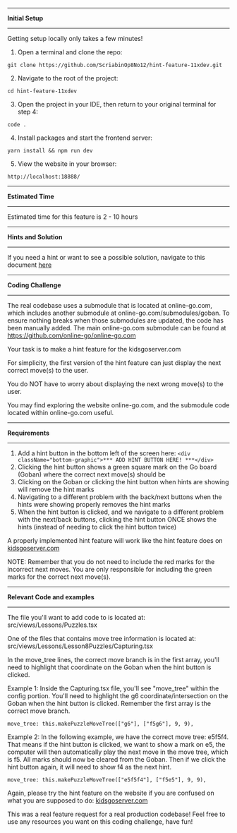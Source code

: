 *******************
**Initial Setup**
*******************

Getting setup locally only takes a few minutes!

1. Open a terminal and clone the repo:

```
git clone https://github.com/ScriabinOp8No12/hint-feature-11xdev.git
```

2. Navigate to the root of the project:

```
cd hint-feature-11xdev
```

3. Open the project in your IDE, then return to your original terminal for step 4:

```
code .
```

4. Install packages and start the frontend server:

```
yarn install && npm run dev
```

5. View the website in your browser:

```
http://localhost:18888/
```

************************
**Estimated Time**
************************

Estimated time for this feature is 2 - 10 hours

************************
**Hints and Solution**
************************

If you need a hint or want to see a possible solution, navigate to this document [here](/Hints-And-Solution.md)

************************
**Coding Challenge**
************************

The real codebase uses a submodule that is located at online-go.com, which includes another submodule at online-go.com/submodules/goban. To ensure nothing breaks when those submodules are updated, the code has been manually added. The main online-go.com submodule can be found at https://github.com/online-go/online-go.com

Your task is to make a hint feature for the kidsgoserver.com

For simplicity, the first version of the hint feature can just display the next correct move(s) to the user. 

You do NOT have to worry about displaying the next wrong move(s) to the user.  

You may find exploring the website online-go.com, and the submodule code located within online-go.com useful.

************************
**Requirements**
************************

1. Add a hint button in the bottom left of the screen here: 
```<div className="bottom-graphic">*** ADD HINT BUTTON HERE! ***</div>```
2. Clicking the hint button shows a green square mark on the Go board (Goban) where the correct next move(s) should be
3. Clicking on the Goban or clicking the hint button when hints are showing will remove the hint marks
4. Navigating to a different problem with the back/next buttons when the hints were showing properly removes the hint marks
5. When the hint button is clicked, and we navigate to a different problem with the next/back buttons, clicking the hint button ONCE shows the hints (instead of needing to click the hint button twice)

A properly implemented hint feature will work like the hint feature does on [kidsgoserver.com](https://kidsgoserver.com/learn-to-play/8/problems/capturing/1)

NOTE: Remember that you do not need to include the red marks for the incorrect next moves. You are only responsible for including the green marks for the correct next move(s).  

************************
**Relevant Code and examples**
************************

The file you'll want to add code to is located at: src/views/Lessons/Puzzles.tsx

One of the files that contains move tree information is located at: src/views/Lessons/Lesson8Puzzles/Capturing.tsx

In the move_tree lines, the correct move branch is in the first array, you'll need to highlight that coordinate on the Goban when the hint button is clicked.  

Example 1: Inside the Capturing.tsx file, you'll see "move_tree" within the config portion.  You'll need to highlight the g6 coordinate/intersection on the Goban when the hint button is clicked. Remember the first array is the correct move branch.

```
move_tree: this.makePuzzleMoveTree(["g6"], ["f5g6"], 9, 9),
```

Example 2: In the following example, we have the correct move tree: e5f5f4. That means if the hint button is clicked, we want to show a mark on e5, the computer will then automatically play the next move in the move tree, which is f5. All marks should now be cleared from the Goban. Then if we click the hint button again, it will need to show f4 as the next hint.  

```
move_tree: this.makePuzzleMoveTree(["e5f5f4"], ["f5e5"], 9, 9),
```

Again, please try the hint feature on the website if you are confused on what you are supposed to do: [kidsgoserver.com](https://kidsgoserver.com/learn-to-play/8/problems/capturing/1)

This was a real feature request for a real production codebase!  Feel free to use any resources you want on this coding challenge, have fun!  

